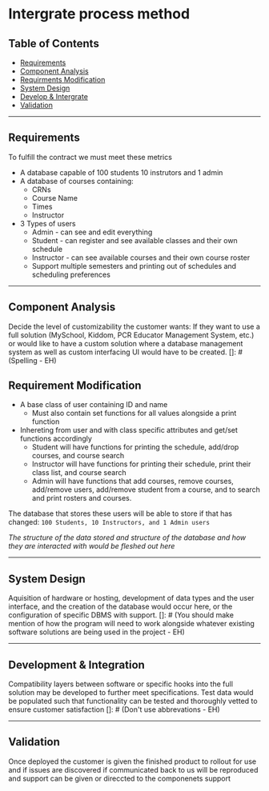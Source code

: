 # Intergrate process method

## Table of Contents
  - [Requirements](#requirements)
  - [Component Analysis](#component-analysis)
  - [Requirments Modification](#requirement-modification)
  - [System Design](#system-design)
  - [Develop & Intergrate](#development--integration)
  - [Validation](#validation)
___
## Requirements
To fulfill the contract we must meet these metrics
+ A database capable of 100 students 10 instrutors and 1 admin
+ A database of courses containing:
  + CRNs
  + Course Name
  + Times
  + Instructor
+ 3 Types of users
  + Admin - can see and edit everything
  + Student - can register and see available classes and their own schedule
  + Instructor - can see available courses and their own course roster
  + Support multiple semesters and printing out of schedules and scheduling preferences
___
## Component Analysis
Decide the level of customizability the customer wants: If they want to use a full solution (MySchool, Kiddom, PCR Educator Management System, etc.) or would like to have a custom solution where a database management system as well as custom interfacing UI would have to be created.
[]: # (Spelling - EH)

## Requirement Modification
+ A base class of user containing ID and name
  + Must also contain set functions for all values alongside a print function
+ Inhereting from user and with class specific attributes and get/set functions accordingly
  + Student will have functions for printing the schedule, add/drop courses, and course search
  + Instructor will have functions for printing their schedule, print their class list, and course search
  + Admin will have functions that add courses, remove courses, add/remove users, add/remove student from a course, and to search and print rosters and courses.

The database that stores these users will be able to store if that has changed: 
`100 Students, 10 Instructors, and 1 Admin users`

*The structure of the data stored and structure of the database and how they are interacted with would be fleshed out here*
___
## System Design
Aquisition of hardware or hosting, development of data types and the user interface, and the creation of the database would occur here, or the configuration of specific DBMS with support.
[]: # (You should make mention of how the program will need to work alongside whatever existing software solutions are being used in the project - EH)
___
## Development & Integration
Compatibility layers between software or specific hooks into the full solution may be developed to further meet specifications. Test data would be populated such that functionality can be tested and thoroughly vetted to ensure customer satisfaction
[]: # (Don't use abbrevations - EH)
___

## Validation
Once deployed the customer is given the finished product to rollout for use and if issues are discovered if communicated back to us will be reproduced and support can be given or direccted to the componenets support
